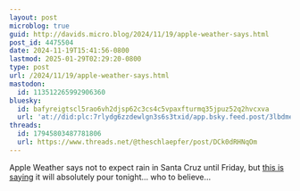 ```yaml
---
layout: post
microblog: true
guid: http://davids.micro.blog/2024/11/19/apple-weather-says.html
post_id: 4475504
date: 2024-11-19T15:41:56-0800
lastmod: 2025-01-29T02:29:20-0800
type: post
url: /2024/11/19/apple-weather-says.html
mastodon:
  id: 113512265992906360
bluesky:
  id: bafyreigtscl5rao6vh2djsp62c3cs4c5vpaxfturmq35jpuz52q2hvcxva
  url: 'at://did:plc:7rlydg6zzdewlgn3s6s3txid/app.bsky.feed.post/3lbdmeci3wa2w'
threads:
  id: 17945803487781806
  url: https://www.threads.net/@theschlaepfer/post/DCk0dRHNqOm
---
```

Apple Weather says not to expect rain in Santa Cruz until Friday, but [this is saying](https://lookout.co/santa-cruz-county-readies-for-first-major-rain-of-season-as-atmospheric-river-heads-for-california/) it will absolutely pour tonight… who to believe…
